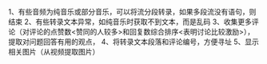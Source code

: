 1、有些音频为纯音乐或部分音乐，可以将流分段转录，如果多段流没有语句，则结束
2、有些转录文本异常，如纯音乐时获取不到文本，而是乱码
3、收集更多评论（对评论的点赞数<赞同的人较多>和回复数综合排序<表明讨论比较激励>），提取对问题回答有用的观点，
4、将转录文本段落和评论编号，方便寻址
5、显示相关图片（从视频提取图片）